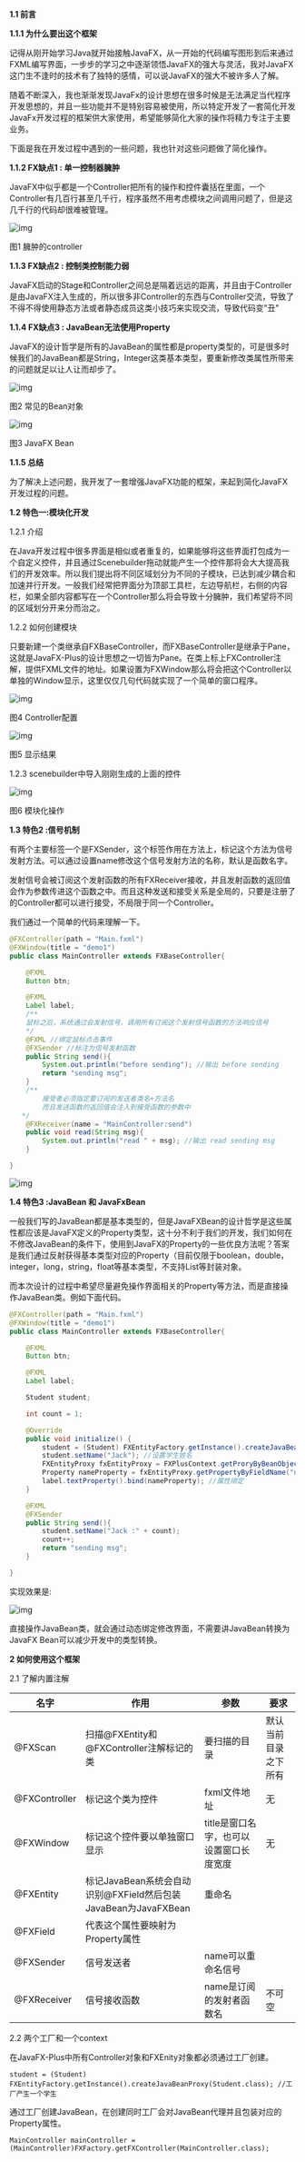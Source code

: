 

**1.1 前言**

**1.1.1 为什么要出这个框架**

 记得从刚开始学习Java就开始接触JavaFX，从一开始的代码编写图形到后来通过FXML编写界面，一步步的学习之中逐渐领悟JavaFX的强大与灵活，我对JavaFX这门生不逢时的技术有了独特的感情，可以说JavaFX的强大不被许多人了解。

 随着不断深入，我也渐渐发现JavaFx的设计思想在很多时候是无法满足当代程序开发思想的，并且一些功能并不是特别容易被使用，所以特定开发了一套简化开发JavaFx开发过程的框架供大家使用，希望能够简化大家的操作将精力专注于主要业务。

 下面是我在开发过程中遇到的一些问题，我也针对这些问题做了简化操作。

**1.1.2 FX缺点1 : 单一控制器臃肿**

JavaFX中似乎都是一个Controller把所有的操作和控件囊括在里面，一个Controller有几百行甚至几千行，程序虽然不用考虑模块之间调用问题了，但是这几千行的代码却很难被管理。

![img](C:/Users/zxh/Documents/zhu747441355@163.com/3dd44382997542f884b56cb7d4a7b219/clipboard.png)

图1 臃肿的controller

**1.1.3 FX缺点2 : 控制类控制能力弱**

JavaFX启动的Stage和Controller之间总是隔着远远的距离，并且由于Controller是由JavaFX注入生成的，所以很多非Controller的东西与Controller交流，导致了不得不得使用静态方法或者静态成员这类小技巧来实现交流，导致代码变"丑"

**1.1.4 FX缺点3 : JavaBean无法使用Property**

JavaFX的设计哲学是所有的JavaBean的属性都是property类型的，可是很多时候我们的JavaBean都是String，Integer这类基本类型，要重新修改类属性所带来的问题就足以让人让而却步了。

![img](C:/Users/zxh/Documents/zhu747441355@163.com/6b38cfbb150b454baa275f995af878b4/clipboard.png)

图2 常见的Bean对象

![img](C:/Users/zxh/Documents/zhu747441355@163.com/ef6ab5afa4744e9db757c01b2010a9ee/clipboard.png)

图3 JavaFX Bean



**1.1.5 总结**

为了解决上述问题，我开发了一套增强JavaFX功能的框架，来起到简化JavaFX开发过程的问题。

**1.2 特色一:模块化开发**

1.2.1 介绍

 在Java开发过程中很多界面是相似或者重复的，如果能够将这些界面打包成为一个自定义控件，并且通过Scenebuilder拖动就能产生一个控件那将会大大提高我们的开发效率。所以我们提出将不同区域划分为不同的子模块，已达到减少耦合和加速并行开发。一般我们经常把界面分为顶部工具栏，左边导航栏，右侧的内容栏，如果全部内容都写在一个Controller那么将会导致十分臃肿，我们希望将不同的区域划分开来分而治之。

1.2.2 如何创建模块

 只要新建一个类继承自FXBaseController，而FXBaseController是继承于Pane，这就是JavaFX-Plus的设计思想之一切皆为Pane。在类上标上FXController注解，提供FXML文件的地址。如果设置为FXWindow那么将会把这个Controller以单独的Window显示，这里仅仅几句代码就实现了一个简单的窗口程序。

![img](C:/Users/zxh/Documents/zhu747441355@163.com/68a9d088ed294b12b19cbcdfa8331a8e/clipboard.png)

图4 Controller配置

![img](C:/Users/zxh/Documents/zhu747441355@163.com/615e65189fc449e48247d1a90765ea84/clipboard.png)

图5 显示结果

1.2.3 scenebuilder中导入刚刚生成的上面的控件

![img](C:/Users/zxh/Documents/zhu747441355@163.com/29fe5348100e41f9b94c43375393072c/test1.gif)

图6 模块化操作

**1.3 特色2 :信号机制**

有两个主要标签一个是FXSender，这个标签作用在方法上，标记这个方法为信号发射方法。可以通过设置name修改这个信号发射方法的名称，默认是函数名字。

发射信号会被订阅这个发射函数的所有FXReceiver接收，并且发射函数的返回值会作为参数传进这个函数之中。而且这种发送和接受关系是全局的，只要是注册了的Controller都可以进行接受，不局限于同一个Controller。

我们通过一个简单的代码来理解一下。

```java
@FXController(path = "Main.fxml")
@FXWindow(title = "demo1")
public class MainController extends FXBaseController{

    @FXML
    Button btn;

    @FXML
    Label label;
    /**
    鼠标之后，系统通过会发射信号，调用所有订阅这个发射信号函数的方法响应信号
    */
    @FXML //绑定鼠标点击事件
    @FXSender //标注为信号发射函数
    public String send(){
        System.out.println("before sending"); //输出 before sending
        return "sending msg";
    }
    /** 
        接受者必须指定要订阅的发送者类名+方法名 
        而且发送函数的返回值会注入到接受函数的参数中
   */
    @FXReceiver(name = "MainController:send")
    public void read(String msg){
        System.out.println("read " + msg); //输出 read sending msg
    }

}
```

![img](C:/Users/zxh/Documents/zhu747441355@163.com/f1e4203089b0427e83f3dfad8e8b7e49/signal.gif)

**1.4 特色3 :JavaBean 和 JavaFxBean**

 一般我们写的JavaBean都是基本类型的，但是JavaFXBean的设计哲学是这些属性都应该是JavaFX定义的Property类型，这十分不利于我们的开发，我们如何在不修改JavaBean的条件下，使用到JavaFX的Property的一些优良方法呢？答案是我们通过反射获得基本类型对应的Property（目前仅限于boolean，double，integer，long，string，float等基本类型，不支持List等封装对象。

而本次设计的过程中希望尽量避免操作界面相关的Property等方法，而是直接操作JavaBean类。例如下面代码。

```java
@FXController(path = "Main.fxml")
@FXWindow(title = "demo1")
public class MainController extends FXBaseController{

    @FXML
    Button btn;

    @FXML
    Label label;

    Student student;

    int count = 1;

    @Override
    public void initialize() {
        student = (Student) FXEntityFactory.getInstance().createJavaBeanProxy(Student.class); //工厂产生一个学生
        student.setName("Jack"); //设置学生姓名
        FXEntityProxy fxEntityProxy = FXPlusContext.getProryByBeanObject(student); //获取学生代理
        Property nameProperty = fxEntityProxy.getPropertyByFieldName("name"); //获取Bean对应的Property
        label.textProperty().bind(nameProperty); //属性绑定
    }

    @FXML
    @FXSender
    public String send(){
        student.setName("Jack :" + count);
        count++;
        return "sending msg";
    }

}
```



实现效果是:

![img](C:/Users/zxh/Documents/zhu747441355@163.com/c5b641e8bb89451c9856a5bc06b2f44f/javabean.gif)

直接操作JavaBean类，就会通过动态绑定修改界面，不需要讲JavaBean转换为JavaFX Bean可以减少开发中的类型转换。



**2 如何使用这个框架**

2.1 了解内置注解

| 名字          | 作用                                                         | 参数                                    | 要求                 |
| ------------- | ------------------------------------------------------------ | --------------------------------------- | -------------------- |
| @FXScan       | 扫描@FXEntity和@FXController注解标记的类                     | 要扫描的目录                            | 默认当前目录之下所有 |
| @FXController | 标记这个类为控件                                             | fxml文件地址                            | 无                   |
| @FXWindow     | 标记这个控件要以单独窗口显示                                 | title是窗口名字，也可以设置窗口长度宽度 | 无                   |
| @FXEntity     | 标记JavaBean系统会自动识别@FXField然后包装JavaBean为JavaFXBean | 重命名                                  |                      |
| @FXField      | 代表这个属性要映射为Property属性                             |                                         |                      |
| @FXSender     | 信号发送者                                                   | name可以重命名信号                      |                      |
| @FXReceiver   | 信号接收函数                                                 | name是订阅的发射者函数名                | 不可空               |

2.2  两个工厂和一个context

在JavaFX-Plus中所有Controller对象和FXEnity对象都必须通过工厂创建。

```
student = (Student) FXEntityFactory.getInstance().createJavaBeanProxy(Student.class); //工厂产生一个学生 
```

通过工厂创建JavaBean，在创建同时工厂会对JavaBean代理并且包装对应的Property属性。

```
MainController mainController = (MainController)FXFactory.getFXController(MainController.class); 
```



